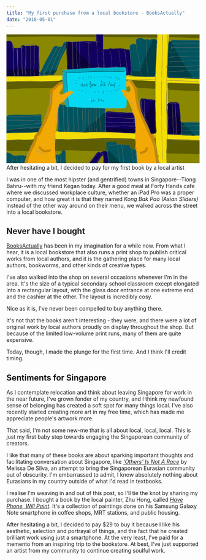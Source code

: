 ```yaml
---
title: "My first purchase from a local bookstore - BooksActually"
date: "2018-05-01"
---
```


![have phone will sketch book nickang blog](images/Have_Phone_Will_Paint-nickang-sketch.png) After hesitating a bit, I decided to pay for my first book by a local artist

I was in one of the most hipster (and gentrified) towns in Singapore--Tiong Bahru--with my friend Kegan today. After a good meal at Forty Hands cafe where we discussed workplace culture, whether an iPad Pro was a proper computer, and how great it is that they named _Kong Bak Pao (Asian Sliders)_ instead of the other way around on their menu, we walked across the street into a local bookstore.

## Never have I bought

[BooksActually](https://www.booksactuallyshop.com/) has been in my imagination for a while now. From what I hear, it is a local bookstore that also runs a print shop to publish critical works from local authors, and it is the gathering place for many local authors, bookworms, and other kinds of creative types.

I've also walked into the shop on several occasions whenever I'm in the area. It's the size of a typical secondary school classroom except elongated into a rectangular layout, with the glass door entrance at one extreme end and the cashier at the other. The layout is incredibly cosy.

Nice as it is, I've never been compelled to buy anything there.

It's not that the books aren't interesting - they were, and there were a lot of original work by local authors proudly on display throughout the shop. But because of the limited low-volume print runs, many of them are quite expensive.

Today, though, I made the plunge for the first time. And I think I'll credit timing.

## Sentiments for Singapore

As I contemplate relocation and think about leaving Singapore for work in the near future, I've grown fonder of my country, and I think my newfound sense of belonging has created a soft spot for many things local. I've also recently started creating more art in my free time, which has made me appreciate people's artwork more.

That said, I'm not some new-me that is all about local, local, local. This is just my first baby step towards engaging the Singaporean community of creators.

I like that many of these books are about sparking important thoughts and facilitating conversation about Singapore, like [_'Others' Is Not A Race_](https://www.booksactuallyshop.com/products/others-is-not-a-race) by Melissa De Silva, an attempt to bring the Singaporean Eurasian community out of obscurity. I'm embarrassed to admit, I know absolutely nothing about Eurasians in my country outside of what I'd read in textbooks.

I realise I'm weaving in and out of this post, so I'll tie the knot by sharing my purchase. I bought a book by the local painter, Zhu Hong, called [_Have Phone, Will Paint_](https://www.booksactuallyshop.com/products/have-phone-will-paint-by-zhu-hong). It's a collection of paintings done on his Samsung Galaxy Note smartphone in coffee shops, MRT stations, and public housing.

After hesitating a bit, I decided to pay $29 to buy it because I like his aesthetic, selection and portrayal of things, and the fact that he created brilliant work using just a smartphone. At the very least, I've paid for a memento from an inspiring trip to the bookstore. At best, I've just supported an artist from my community to continue creating soulful work.
